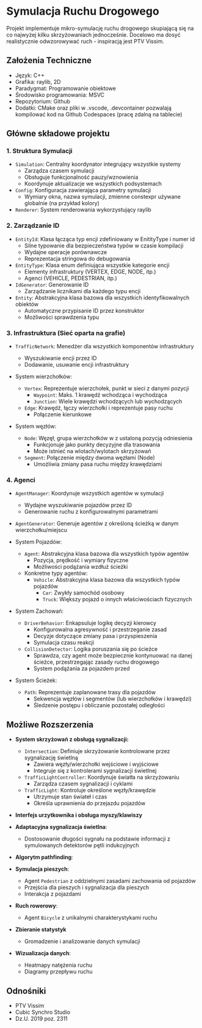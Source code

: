 # Symulacja Ruchu Drogowego

Projekt implementuje mikro-symulację ruchu drogowego skupiającą się na co najwyżej kilku skrzyżowaniach jednocześnie. Docelowo ma dosyć realistycznie odwzorowywać ruch - inspiracją jest PTV Vissim.

## Założenia Techniczne
- Język: C++
- Grafika: raylib, 2D
- Paradygmat: Programowanie obiektowe
- Środowisko programowania: MSVC
- Repozytorium: Github
- Dodatki: CMake oraz pliki w .vscode, .devcontainer pozwalają kompilować kod na Github Codespaces (pracę zdalną na tablecie)

## Główne składowe projektu

### 1. Struktura Symulacji
- `Simulation`: Centralny koordynator integrujący wszystkie systemy
  - Zarządza czasem symulacji
  - Obsługuje funkcjonalność pauzy/wznowienia
  - Koordynuje aktualizacje we wszystkich podsystemach
- `Config`: Konfiguracja zawierająca parametry symulacji
  - Wymiary okna, nazwa symulacji, zmienne constexpr używane globalnie (na przykład kolory)
- `Renderer`: System renderowania wykorzystujący raylib

### 2. Zarządzanie ID
- `EntityId`: Klasa łącząca typ encji zdefiniowany w EnitityType i numer id
  - Silne typowanie dla bezpieczeństwa typów w czasie kompilacji
  - Wydajne operacje porównawcze
  - Reprezentacja stringowa do debugowania
- `EntityType`: Klasa enum definiująca wszystkie kategorie encji
  - Elementy infrastruktury (VERTEX, EDGE, NODE, itp.)
  - Agenci (VEHICLE, PEDESTRIAN, itp.)
- `IdGenerator`: Generowanie ID
  - Zarządzanie licznikami dla każdego typu encji
- `Entity`: Abstrakcyjna klasa bazowa dla wszystkich identyfikowalnych obiektów
  - Automatyczne przypisanie ID przez konstruktor
  - Możliwości sprawdzenia typu

### 3. Infrastruktura (Sieć oparta na grafie)
- `TrafficNetwork`: Menedżer dla wszystkich komponentów infrastruktury
  - Wyszukiwanie encji przez ID
  - Dodawanie, usuwanie encji infrastruktury

- System wierzchołków:
  - `Vertex`: Reprezentuje wierzchołek, punkt w sieci z danymi pozycji
    - `Waypoint`: Maks. 1 krawędź wchodząca i wychodząca
    - `Junction`: Wiele krawędzi wchodzących lub wychodzących
  - `Edge`: Krawędź, łączy wierzchołki i reprezentuje pasy ruchu
    - Połączenie kierunkowe

- System węzłów:
  - `Node`: Węzęł, grupa wierzchołków w z ustaloną pozycją odniesienia
    - Funkcjonuje jako punkty decyzyjne dla trasowania
    - Może istnieć na wlotach/wylotach skrzyżowań
  - `Segment`: Połączenie między dwoma węzłami (Node)
    - Umożliwia zmiany pasa ruchu między krawędziami

### 4. Agenci
- `AgentManager`: Koordynuje wszystkich agentów w symulacji
  - Wydajne wyszukiwanie pojazdów przez ID
  - Generowanie ruchu z konfigurowalnymi parametrami

- `AgentGenerator`: Generuje agentów z określoną ścieżką w danym wierzchołku/miejscu

- System Pojazdów:
  - `Agent`: Abstrakcyjna klasa bazowa dla wszystkich typów agentów
    - Pozycja, prędkość i wymiary fizyczne
    - Możliwości podążania wzdłuż ścieżki
  - Konkretne typy agentów:
    - `Vehicle`: Abstrakcyjna klasa bazowa dla wszystkich typów pojazdów
        - `Car`: Zwykły samochód osobowy
        - `Truck`: Większy pojazd o innych właściwościach fizycznych
  
- System Zachowań:
  - `DriverBehavior`: Enkapsuluje logikę decyzji kierowcy
    - Konfigurowalna agresywność i przestrzeganie zasad
    - Decyzje dotyczące zmiany pasa i przyspieszenia
    - Symulacja czasu reakcji
  - `CollisionDetector`: Logika poruszania się po ścieżce
    - Sprawdza, czy agent może bezpiecznie kontynuować na danej ścieżce, przestrzegając zasady ruchu drogowego
    - System podążania za pojazdem przed
    
- System Ścieżek:
  - `Path`: Reprezentuje zaplanowane trasy dla pojazdów
    - Sekwencja węzłów i segmentów (lub wierzchołków i krawędzi)
    - Śledzenie postępu i obliczanie pozostałej odległości

## Możliwe Rozszerzenia

- **System skrzyżowań z obsługą sygnalizacji:**
  - `Intersection`: Definiuje skrzyżowanie kontrolowane przez sygnalizację świetlną
    - Zawiera węzły/wierzchołki wejściowe i wyjściowe
    - Integruje się z kontrolerami sygnalizacji świetlnej
  - `TrafficLightController`: Koordynuje światła na skrzyżowaniu
    - Zarządza czasem sygnalizacji i cyklami
  - `TrafficLight`: Kontroluje określone węzły/krawędzie
    - Utrzymuje stan świateł i czas
    - Określa uprawnienia do przejazdu pojazdów

- **Interfejs urzytkownika i obsługa myszy/klawiszy**

- **Adaptacyjna sygnalizacja świetlna**:
  - Dostosowanie długości sygnału na podstawie informacji z symulowanych detektorów pętli indukcyjnych

- **Algorytm pathfinding**:

- **Symulacja pieszych**:
  - Agent `Pedestrian` z oddzielnymi zasadami zachowania od pojazdów
  - Przejścia dla pieszych i sygnalizacja dla pieszych
  - Interakcja z pojazdami

- **Ruch rowerowy**:
  - Agent `Bicycle` z unikalnymi charakterystykami ruchu

- **Zbieranie statystyk**
  - Gromadzenie i analizowanie danych symulacji

- **Wizualizacja danych**:
  - Heatmapy natężenia ruchu
  - Diagramy przepływu ruchu

## Odnośniki
- PTV Vissim
- Cubic Synchro Studio
- Dz.U. 2019 poz. 2311